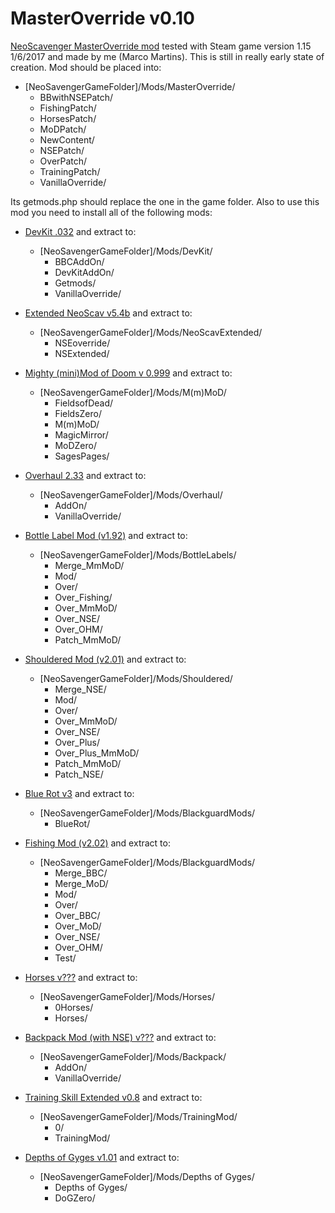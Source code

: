# MasterOverride v0.10
[NeoScavenger MasterOverride mod](https://bluebottlegames.com/content/wipmergensemodoverfishingmodshouldermodbottlemodbackpackmodhorsesdevkitbluerot) tested with Steam game version 1.15 1/6/2017 and made by me (Marco Martins).
This is still in really early state of creation.
Mod should be placed into:
+ [NeoSavengerGameFolder]/Mods/MasterOverride/
	* BBwithNSEPatch/
	* FishingPatch/
	* HorsesPatch/
	* MoDPatch/
	* NewContent/
	* NSEPatch/
	* OverPatch/
	* TrainingPatch/
	* VanillaOverride/ 

Its getmods.php should replace the one in the game folder.
Also to use this mod you need to install all of the following mods:
- [DevKit .032](https://bluebottlegames.com/node/5265) and extract to:
	+ [NeoSavengerGameFolder]/Mods/DevKit/
		* BBCAddOn/
		* DevKitAddOn/
		* Getmods/
		* VanillaOverride/

- [Extended NeoScav v5.4b](https://bluebottlegames.com/node/4235) and extract to:
	+ [NeoSavengerGameFolder]/Mods/NeoScavExtended/
		* NSEoverride/
		* NSExtended/

- [Mighty (mini)Mod of Doom v 0.999](https://bluebottlegames.com/node/3348) and extract to:
	+ [NeoSavengerGameFolder]/Mods/M(m)MoD/
		* FieldsofDead/
		* FieldsZero/
		* M(m)MoD/
		* MagicMirror/
		* MoDZero/
		* SagesPages/

- [Overhaul 2.33](https://bluebottlegames.com/node/4804) and extract to:
	+ [NeoSavengerGameFolder]/Mods/Overhaul/
		* AddOn/
		* VanillaOverride/

- [Bottle Label Mod (v1.92)](https://bluebottlegames.com/node/4038) and extract to:
	+ [NeoSavengerGameFolder]/Mods/BottleLabels/
		* Merge_MmMoD/
		* Mod/
		* Over/
		* Over_Fishing/
		* Over_MmMoD/
		* Over_NSE/
		* Over_OHM/
		* Patch_MmMoD/
		
- [Shouldered Mod (v2.01)](https://bluebottlegames.com/node/3906) and extract to:
	+ [NeoSavengerGameFolder]/Mods/Shouldered/
		* Merge_NSE/
		* Mod/
		* Over/
		* Over_MmMoD/
		* Over_NSE/
		* Over_Plus/
		* Over_Plus_MmMoD/
		* Patch_MmMoD/
		* Patch_NSE/
		
- [Blue Rot v3](https://www.nexusmods.com/neoscavenger/mods/4?tab=files) and extract to:
	+ [NeoSavengerGameFolder]/Mods/BlackguardMods/
		* BlueRot/
		
- [Fishing Mod (v2.02)](https://bluebottlegames.com/node/3889) and extract to:
	+ [NeoSavengerGameFolder]/Mods/BlackguardMods/
		* Merge_BBC/
		* Merge_MoD/
		* Mod/
		* Over/
		* Over_BBC/
		* Over_MoD/
		* Over_NSE/
		* Over_OHM/
		* Test/
		
- [Horses v???](https://www.nexusmods.com/neoscavenger/mods/9?tab=files) and extract to:
	+ [NeoSavengerGameFolder]/Mods/Horses/
		* 0Horses/
		* Horses/
		
- [Backpack Mod (with NSE) v???](https://bluebottlegames.com/content/wip-backpack-mod) and extract to:
	+ [NeoSavengerGameFolder]/Mods/Backpack/
		* AddOn/
		* VanillaOverride/

- [Training Skill Extended v0.8](https://bluebottlegames.com/node/6126) and extract to:
	+ [NeoSavengerGameFolder]/Mods/TrainingMod/
		* 0/
		* TrainingMod/
		
- [Depths of Gyges v1.01](https://bluebottlegames.com/node/4925) and extract to:
	+ [NeoSavengerGameFolder]/Mods/Depths of Gyges/
		* Depths of Gyges/
		* DoGZero/
